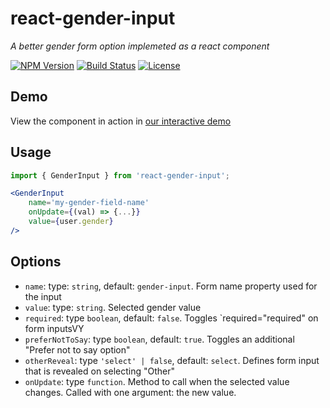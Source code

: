 # react-gender-input

_A better gender form option implemeted as a react component_

[![NPM Version](https://img.shields.io/npm/v/react-gender-input.svg)](https://www.npmjs.com/package/react-gender-input)
[![Build Status](https://travis-ci.org/aimee-gm/react-gender-input.svg?branch=master)](https://travis-ci.org/aimee-gm/react-gender-input)
[![License](https://img.shields.io/github/license/aimee-gm/react-gender-input.svg)](/LICENSE)

## Demo

View the component in action in [our interactive demo](https://aimee-gm.github.io/react-gender-input/)

## Usage

```jsx
import { GenderInput } from 'react-gender-input';

<GenderInput
	name='my-gender-field-name'
	onUpdate={(val) => {...}}
	value={user.gender}
/>
```

## Options

- `name`: type: `string`, default: `gender-input`. Form name property used for the input
- `value`: type: `string`. Selected gender value
- `required`: type `boolean`, default: `false`. Toggles `required="required" on form inputsVY
- `preferNotToSay`: type `boolean`, default: `true`. Toggles an additional "Prefer not to say option"
- `otherReveal`: type `'select' | false`, default: `select`. Defines form input that is revealed on selecting "Other"
- `onUpdate`: type `function`. Method to call when the selected value changes. Called with one argument: the new value.
